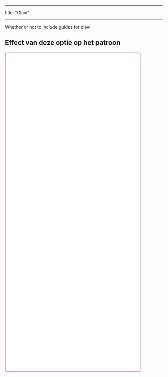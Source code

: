 - - -
title: "Clavi"
- - -

Whether or not to include guides for clavi

## Effect van deze optie op het patroon

![Deze afbeelding toont het effect van deze optie door meerdere varianten die een andere waarde hebben voor deze optie te vervangen](tiberius_clavi_sample.svg "Effect of this option on the pattern")
